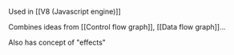 Used in [[V8 (Javascript engine)]] 

Combines ideas from [[Control flow graph]], [[Data flow graph]]...

Also has concept of "effects"